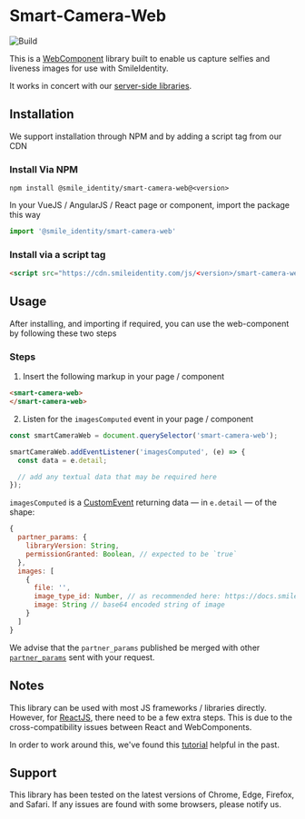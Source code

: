 # Smart-Camera-Web
![Build](https://github.com/smileidentity/smart-camera-web/actions/workflows/main.yml/badge.svg)

This is a [WebComponent](https://developer.mozilla.org/en-US/docs/Web/Web_Components)
library built to enable us capture selfies and liveness images for use with SmileIdentity.

It works in concert with our [server-side libraries](https://docs.smileidentity.com/products/core-libraries).

## Installation

We support installation through NPM and by adding a script tag from our CDN

### Install Via NPM
```shell
npm install @smile_identity/smart-camera-web@<version>
```

In your VueJS / AngularJS / React page or component, import the package this way

```js
import '@smile_identity/smart-camera-web'
```

### Install via a script tag
```html
<script src="https://cdn.smileidentity.com/js/<version>/smart-camera-web.js"></script>
```

## Usage

After installing, and importing if required, you can use the web-component by
following these two steps

### Steps
1. Insert the following markup in your page / component

```html
<smart-camera-web>
</smart-camera-web>
```

2. Listen for the `imagesComputed` event in your page / component

```js
const smartCameraWeb = document.querySelector('smart-camera-web');

smartCameraWeb.addEventListener('imagesComputed', (e) => {
  const data = e.detail;

  // add any textual data that may be required here
});
```

`imagesComputed` is a [CustomEvent](https://developer.mozilla.org/en-US/docs/Web/API/CustomEvent/CustomEvent) returning data — in `e.detail` — of the shape:

```js
{
  partner_params: {
    libraryVersion: String,
    permissionGranted: Boolean, // expected to be `true`
  },
  images: [
    {
      file: '',
      image_type_id: Number, // as recommended here: https://docs.smileidentity.com/products/core-libraries#images-required
      image: String // base64 encoded string of image
    }
  ]
}
```

We advise that the `partner_params` published be merged with other [`partner_params`](https://docs.smileidentity.com/products/core-libraries#partner_params-required) sent with your request.

## Notes

This library can be used with most JS frameworks / libraries directly.
However, for [ReactJS](https://reactjs.org), there need to be a few extra steps.
This is due to the cross-compatibility issues between React and WebComponents.

In order to work around this, we've found this [tutorial](https://www.robinwieruch.de/react-web-components) helpful in the past.

## Support

This library has been tested on the latest versions of Chrome, Edge, Firefox, and Safari.
If any issues are found with some browsers, please notify us.
